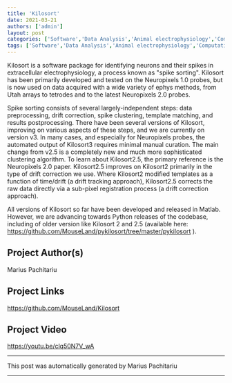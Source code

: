 ```yaml
---
title: 'Kilosort'
date: 2021-03-21
authors: ['admin']
layout: post
categories: ['Software','Data Analysis','Animal electrophysiology','Computational Neuroscience']
tags: ['Software','Data Analysis','Animal electrophysiology','Computational Neuroscience']
---
```

Kilosort is a software package for identifying neurons and their spikes in extracellular electrophysiology, a process known as "spike sorting". Kilosort has been primarily developed and tested on the Neuropixels 1.0 probes, but is now used on data acquired with a wide variety of ephys methods, from Utah arrays to tetrodes and to the latest Neuropixels 2.0 probes.  

Spike sorting consists of several largely-independent steps: data preprocessing, drift correction, spike clustering, template matching, and results postprocessing. There have been several versions of Kilosort, improving on various aspects of these steps, and we are currently on version v3. In many cases, and especially for Neuropixels probes, the automated output of Kilosort3 requires minimal manual curation. The main change from v2.5 is a completely new and much more sophisticated clustering algorithm. To learn about Kilosort2.5, the primary reference is the Neuropixels 2.0 paper. Kilosort2.5 improves on Kilosort2 primarily in the type of drift correction we use. Where Kilosort2 modified templates as a function of time/drift (a drift tracking approach), Kilosort2.5 corrects the raw data directly via a sub-pixel registration process (a drift correction approach). 

All versions of Kilosort so far have been developed and released in Matlab. However, we are advancing towards Python releases of the codebase, including of older version like Kilosort 2 and 2.5 (available here: https://github.com/MouseLand/pykilosort/tree/master/pykilosort ).
## Project Author(s)
Marius Pachitariu
## Project Links
https://github.com/MouseLand/Kilosort
## Project Video
https://youtu.be/clq50N7V_wA
***
This post was automatically generated by
Marius Pachitariu
***
